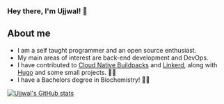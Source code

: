 ### Hey there, I'm Ujjwal! 👋

## About me
- I am a self taught programmer and an open source enthusiast.
- My main areas of interest are back-end development and DevOps.
- I have contributed to [Cloud Native Buildpacks](https://github.com/buildpacks) and [Linkerd](https://github.com/linkerd), along with [Hugo](https://github.com/gohugoio/hugo) and some small projects. :man_technologist:
- I have a Bachelors degree in Biochemistry! :man_scientist:

[![Ujjwal's GitHub stats](https://github-readme-stats.vercel.app/api?username=importhuman)](https://github.com/anuraghazra/github-readme-stats)


